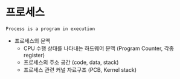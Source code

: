 # 프로세스

`Process is a program in execution`

- 프로세스의 문맥
  - CPU 수행 상태를 나타내는 하드웨어 문맥 (Program Counter, 각종 register)
  - 프로세스의 주소 공간 (code, data, stack)
  - 프로세스 관련 커널 자료구조 (PCB, Kernel stack)

